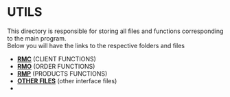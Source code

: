 # UTILS
This directory is responsible for storing all files and functions corresponding to the main program.<br> Below you will have the links to the respective folders and files

- **[RMC](https://upraggy.github.io/FOOD_DEV/Documentation/rmc)** (CLIENT FUNCTIONS)
- **[RMO](https://upraggy.github.io/FOOD_DEV/Documentation/CRUD_DATA)** (ORDER FUNCTIONS)
- **[RMP](https://upraggy.github.io/FOOD_DEV/Documentation/interface_func)** (PRODUCTS FUNCTIONS)
- **[OTHER FILES](https://upraggy.github.io/FOOD_DEV/Documentation/other_files)** (other interface files)
- **[](https://upraggy.github.io/FOOD_DEV/Documentation/time_order)**
